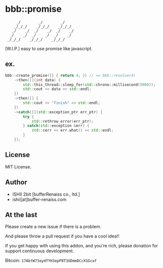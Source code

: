 # bbb::promise

```
     _/        _/        _/
    _/_/_/    _/_/_/    _/_/_/
   _/    _/  _/    _/  _/    _/
  _/    _/  _/    _/  _/    _/
 _/_/_/    _/_/_/    _/_/_/
```

[W.I.P.] easy to use promise like javascript.

## ex.

```cpp
bbb::create_promise([] { return 4; }) // == bbb::resolve(4)
    ->then([](int data) {
        std::this_thread::sleep_for(std::chrono::millisecond(5000));
        std::cout << data << std::endl;
    })
    ->then([] {
        std::cout << "finish" << std::endl;
    })
    ->catch([](std::exception_ptr err_ptr) {
        try {
            std::rethrow_error(err_ptr);
        } catch(std::exception &err) {
            std::cerr << err.what() << std::endl;
        }
    });
```

## License

MIT License.

## Author

* ISHII 2bit [bufferRenaiss co., ltd.]
* ishii[at]buffer-renaiss.com

## At the last

Please create a new issue if there is a problem.

And please throw a pull request if you have a cool idea!!

If you get happy with using this addon, and you're rich, please donation for support continuous development.

Bitcoin: `17AbtW73aydfYH3epP8T3UDmmDCcXSGcaf`
